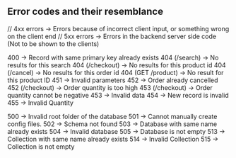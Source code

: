 ## Error codes and their resemblance

// 4xx errors -> Errors because of incorrect client input, or something wrong on the client end
// 5xx errors -> Errors in the backend server side code (Not to be shown to the clients)

400 -> Record with same primary key already exists
404 (/search) -> No results for this search
404 (/checkout) -> No results for this product id
404 (/cancel) -> No results for this order id
404 (GET /product) -> No result for this product ID
451 -> Invalid parameters
452 -> Order already cancelled
452 (/checkout) -> Order quantity is too high
453 (/checkout) -> Order quantity cannot be negative
453 -> Invalid data 
454 -> New record is invalid
455 -> Invalid Quantity

500 -> Invalid root folder of the database
501 -> Cannot manually create config files.
502 -> Schema not found
503 -> Database with same name already exists
504 -> Invalid database
505 -> Database is not empty
513 -> Collection with same name already exists
514 -> Invalid Collection
515 -> Collection is not empty
